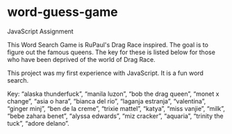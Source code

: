 # word-guess-game
JavaScript Assignment

This Word Search Game is RuPaul's Drag Race inspired. The goal is to figure out the famous queens. The key for these is listed below for those who have been deprived of the world of Drag Race.

This project was my first experience with JavaScript. It is a fun word search.

Key: “alaska thunderfuck”, “manila luzon”, “bob the drag queen”, “monet x change”, “asia o hara”, “bianca del rio”, “laganja estranja”, “valentina”, “ginger minj”, “ben de la creme”, “trixie mattel”, “katya”, “miss vanjie”, “milk”, “bebe zahara benet”, “alyssa edwards”, “miz cracker”, “aquaria”, “trinity the tuck”, “adore delano”.
